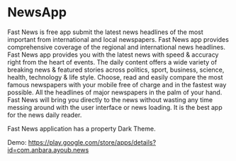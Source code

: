 # NewsApp
Fast News is free app submit the latest news headlines of the most important from international and local newspapers.
Fast News app provides comprehensive coverage of the regional and international news headlines.
Fast News app provides you with the latest news with speed & accuracy right from the heart of events. The daily content offers a wide variety of breaking news & featured stories across politics, sport, business, science, health, technology & life style.
Choose, read and easily compare the most famous newspapers with your mobile free of charge and in the fastest way possible. All the headlines of major newspapers in the palm of your hand.
Fast News will bring you directly to the news without wasting any time messing around with the user interface or news loading. It is the best app for the news daily reader.

Fast News application has a property Dark Theme.

Demo:
https://play.google.com/store/apps/details?id=com.anbara.ayoub.news
